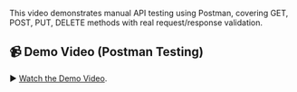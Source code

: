 This video demonstrates manual API testing using Postman, covering GET, POST, PUT, DELETE methods with real request/response validation.

## 📹 Demo Video (Postman Testing)
▶️ [Watch the Demo Video](https://github.com/user-attachments/assets/974a2d1a-de31-4353-8ed1-ff62d9fa1b65).

